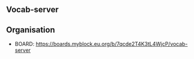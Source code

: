 ## Vocab-server


## Organisation

- BOARD: https://boards.myblock.eu.org/b/7qcde2T4K3tL4WjcP/vocab-server

